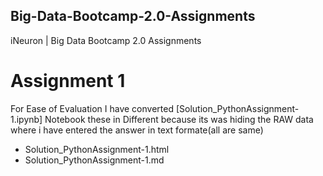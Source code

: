 ## Big-Data-Bootcamp-2.0-Assignments
iNeuron  | Big Data Bootcamp 2.0 Assignments

# Assignment 1

For Ease of Evaluation I have converted [Solution_PythonAssignment-1.ipynb] Notebook these in Different because its was hiding the RAW data where i have entered the answer in text formate(all are same)

* Solution_PythonAssignment-1.html
* Solution_PythonAssignment-1.md

